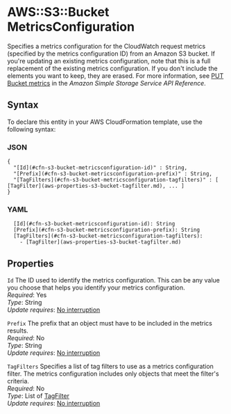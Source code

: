 # AWS::S3::Bucket MetricsConfiguration<a name="aws-properties-s3-bucket-metricsconfiguration"></a>

Specifies a metrics configuration for the CloudWatch request metrics \(specified by the metrics configuration ID\) from an Amazon S3 bucket\. If you're updating an existing metrics configuration, note that this is a full replacement of the existing metrics configuration\. If you don't include the elements you want to keep, they are erased\. For more information, see [ PUT Bucket metrics](https://docs.aws.amazon.com/AmazonS3/latest/API/RESTBucketPUTMetricConfiguration.html) in the *Amazon Simple Storage Service API Reference*\.

## Syntax<a name="aws-properties-s3-bucket-metricsconfiguration-syntax"></a>

To declare this entity in your AWS CloudFormation template, use the following syntax:

### JSON<a name="aws-properties-s3-bucket-metricsconfiguration-syntax.json"></a>

```
{
  "[Id](#cfn-s3-bucket-metricsconfiguration-id)" : String,
  "[Prefix](#cfn-s3-bucket-metricsconfiguration-prefix)" : String,
  "[TagFilters](#cfn-s3-bucket-metricsconfiguration-tagfilters)" : [ [TagFilter](aws-properties-s3-bucket-tagfilter.md), ... ]
}
```

### YAML<a name="aws-properties-s3-bucket-metricsconfiguration-syntax.yaml"></a>

```
  [Id](#cfn-s3-bucket-metricsconfiguration-id): String
  [Prefix](#cfn-s3-bucket-metricsconfiguration-prefix): String
  [TagFilters](#cfn-s3-bucket-metricsconfiguration-tagfilters): 
    - [TagFilter](aws-properties-s3-bucket-tagfilter.md)
```

## Properties<a name="aws-properties-s3-bucket-metricsconfiguration-properties"></a>

`Id`  <a name="cfn-s3-bucket-metricsconfiguration-id"></a>
The ID used to identify the metrics configuration\. This can be any value you choose that helps you identify your metrics configuration\.  
*Required*: Yes  
*Type*: String  
*Update requires*: [No interruption](https://docs.aws.amazon.com/AWSCloudFormation/latest/UserGuide/using-cfn-updating-stacks-update-behaviors.html#update-no-interrupt)

`Prefix`  <a name="cfn-s3-bucket-metricsconfiguration-prefix"></a>
The prefix that an object must have to be included in the metrics results\.  
*Required*: No  
*Type*: String  
*Update requires*: [No interruption](https://docs.aws.amazon.com/AWSCloudFormation/latest/UserGuide/using-cfn-updating-stacks-update-behaviors.html#update-no-interrupt)

`TagFilters`  <a name="cfn-s3-bucket-metricsconfiguration-tagfilters"></a>
Specifies a list of tag filters to use as a metrics configuration filter\. The metrics configuration includes only objects that meet the filter's criteria\.  
*Required*: No  
*Type*: List of [TagFilter](aws-properties-s3-bucket-tagfilter.md)  
*Update requires*: [No interruption](https://docs.aws.amazon.com/AWSCloudFormation/latest/UserGuide/using-cfn-updating-stacks-update-behaviors.html#update-no-interrupt)